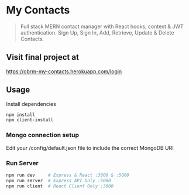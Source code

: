 # My Contacts

> Full stack MERN contact manager with React hooks, context & JWT authentication.
> Sign Up, Sign In, Add, Retrieve, Update & Delete Contacts.

## Visit final project at

https://obrm-my-contacts.herokuapp.com/login

## Usage

Install dependencies

```bash
npm install
npm client-install
```

### Mongo connection setup

Edit your /config/default.json file to include the correct MongoDB URI

### Run Server

```bash
npm run dev     # Express & React :3000 & :5000
npm run server  # Express API Only :5000
npm run client  # React Client Only :3000
```
